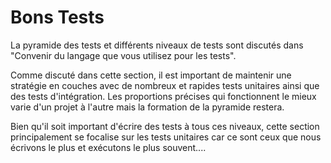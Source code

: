 # Bons Tests

La pyramide des tests et différents niveaux de tests sont discutés dans "Convenir du langage que vous utilisez pour les tests".

Comme discuté dans cette section, il est important de maintenir une stratégie en couches avec de nombreux et rapides tests unitaires ainsi que des tests d'intégration. Les proportions précises qui fonctionnent le mieux varie d'un projet à l'autre mais la formation de la pyramide restera.

Bien qu'il soit important d'écrire des tests à tous ces niveaux, cette section principalement se focalise sur les tests unitaires car ce sont ceux que nous écrivons le plus et exécutons le plus souvent....
